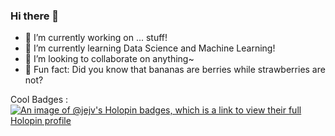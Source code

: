 ### Hi there 👋
- 🔭 I’m currently working on ... stuff!
- 🌱 I’m currently learning Data Science and Machine Learning!
- 👯 I’m looking to collaborate on anything~
- 🍓 Fun fact: Did you know that bananas are berries while strawberries are not?

Cool Badges :
[![An image of @jejv's Holopin badges, which is a link to view their full Holopin profile](https://holopin.me/jejv)](https://holopin.io/@jejv)
<!--
**jej-v/jej-v** is a ✨ _special_ ✨ repository because its `README.md` (this file) appears on your GitHub profile.

Here are some ideas to get you started:

- 🔭 I’m currently working on ...
- 🌱 I’m currently learning ...
- 👯 I’m looking to collaborate on ...
- 🤔 I’m looking for help with ...
- 💬 Ask me about ...
- 📫 How to reach me: ...
- 😄 Pronouns: ...
- ⚡ Fun fact: ...
-->
